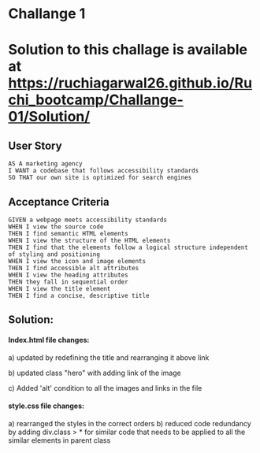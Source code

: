 # Challange 1

# Solution to this challage is available at https://ruchiagarwal26.github.io/Ruchi_bootcamp/Challange-01/Solution/


## User Story

```
AS A marketing agency
I WANT a codebase that follows accessibility standards
SO THAT our own site is optimized for search engines
```

## Acceptance Criteria

```
GIVEN a webpage meets accessibility standards
WHEN I view the source code
THEN I find semantic HTML elements
WHEN I view the structure of the HTML elements
THEN I find that the elements follow a logical structure independent of styling and positioning
WHEN I view the icon and image elements
THEN I find accessible alt attributes
WHEN I view the heading attributes
THEN they fall in sequential order
WHEN I view the title element
THEN I find a concise, descriptive title
```

## Solution:

#### Index.html file changes:

a) updated <head> by redefining the title and rearranging it above link

b) updated class "hero" with adding link of the image

c) Added 'alt' condition to all the images and links in the file

#### style.css file changes:

a) rearranged the styles in the correct orders
b) reduced code redundancy by adding div.class > * for similar code that needs to be applied to all the similar elements in parent class